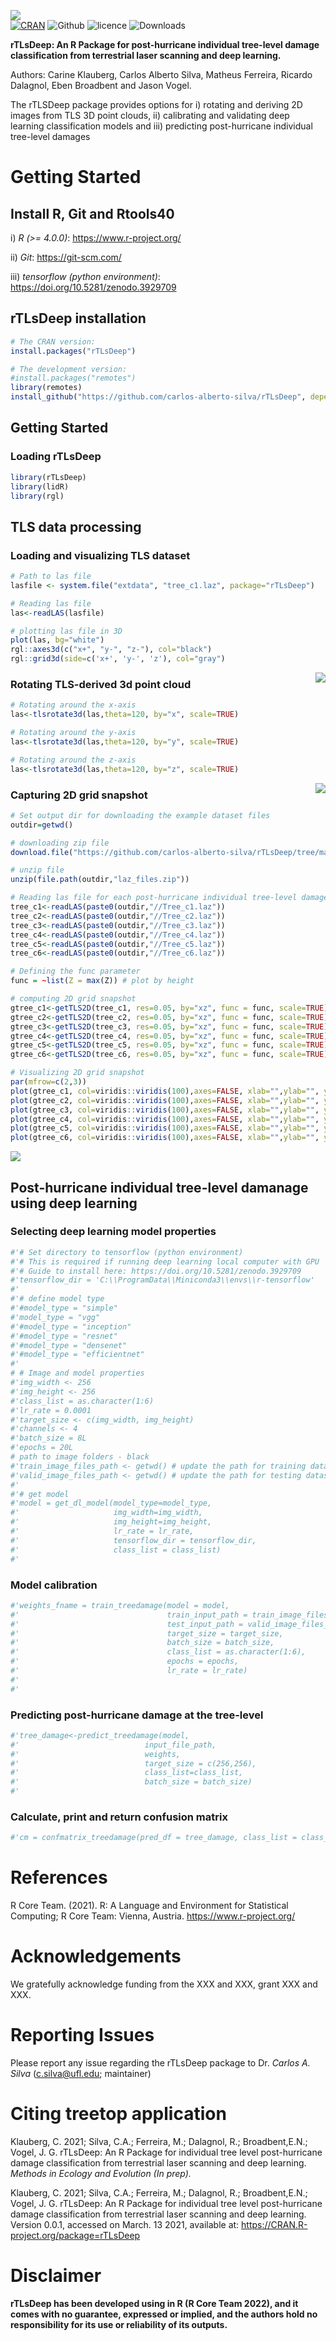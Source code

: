 ![](https://github.com/carlos-alberto-silva/rTLsDeep/blob/main/readme/wiki_page.png)<br/>
[![CRAN](https://www.r-pkg.org/badges/version/rTLsDeep)](https://cran.r-project.org/package=rTLsDeep)
![Github](https://img.shields.io/badge/Github-0.0.1-green.svg)
![licence](https://img.shields.io/badge/Licence-GPL--3-blue.svg) 
![Downloads](https://cranlogs.r-pkg.org/badges/grand-total/rTLsDeep)


**rTLsDeep: An R Package for post-hurricane individual tree-level damage classification from terrestrial laser scanning and deep learning.**

Authors: Carine Klauberg, Carlos Alberto Silva, Matheus Ferreira, Ricardo Dalagnol, Eben Broadbent and Jason Vogel.   

The rTLSDeep package provides options for i) rotating and deriving 2D images from TLS 3D point clouds, ii) calibrating and validating deep learning classification models and iii) predicting post-hurricane individual tree-level damages  

# Getting Started


## Install R, Git and Rtools40

i) *R (>= 4.0.0)*: https://www.r-project.org/

ii) *Git*: https://git-scm.com/

iii) *tensorflow (python environment)*: https://doi.org/10.5281/zenodo.3929709

## rTLsDeep installation
```r
# The CRAN version:
install.packages("rTLsDeep")

# The development version:
#install.packages("remotes")
library(remotes)
install_github("https://github.com/carlos-alberto-silva/rTLsDeep", dependencies = TRUE)

```    

## Getting Started

### Loading rTLsDeep
```r
library(rTLsDeep)
library(lidR)
library(rgl)

```

## TLS data processing

### Loading and visualizing TLS dataset 
```r
# Path to las file
lasfile <- system.file("extdata", "tree_c1.laz", package="rTLsDeep")

# Reading las file
las<-readLAS(lasfile)

# plotting las file in 3D
plot(las, bg="white")
rgl::axes3d(c("x+", "y-", "z-"), col="black")
rgl::grid3d(side=c('x+', 'y-', 'z'), col="gray")
```
<img align="right" src="https://github.com/carlos-alberto-silva/rTLsDeep/blob/main/readme/fig1_3d.png">


### Rotating TLS-derived 3d point cloud 
```r
# Rotating around the x-axis
las<-tlsrotate3d(las,theta=120, by="x", scale=TRUE)

# Rotating around the y-axis
las<-tlsrotate3d(las,theta=120, by="y", scale=TRUE)

# Rotating around the z-axis
las<-tlsrotate3d(las,theta=120, by="z", scale=TRUE)
```
<img align="right" src="https://github.com/carlos-alberto-silva/rTLsDeep/blob/main/readme/spin3d.gif">

### Capturing 2D grid snapshot
```r
# Set output dir for downloading the example dataset files
outdir=getwd()

# downloading zip file
download.file("https://github.com/carlos-alberto-silva/rTLsDeep/tree/main/readme/laz_files.zip",destfile=file.path(outdir, "laz_files.zip"))

# unzip file 
unzip(file.path(outdir,"laz_files.zip"))

# Reading las file for each post-hurricane individual tree-level damage classes
tree_c1<-readLAS(paste0(outdir,"//Tree_c1.laz"))
tree_c2<-readLAS(paste0(outdir,"//Tree_c2.laz"))
tree_c3<-readLAS(paste0(outdir,"//Tree_c3.laz"))
tree_c4<-readLAS(paste0(outdir,"//Tree_c4.laz"))
tree_c5<-readLAS(paste0(outdir,"//Tree_c5.laz"))
tree_c6<-readLAS(paste0(outdir,"//Tree_c6.laz"))

# Defining the func parameter
func = ~list(Z = max(Z)) # plot by height

# computing 2D grid snapshot
gtree_c1<-getTLS2D(tree_c1, res=0.05, by="xz", func = func, scale=TRUE)
gtree_c2<-getTLS2D(tree_c2, res=0.05, by="xz", func = func, scale=TRUE)
gtree_c3<-getTLS2D(tree_c3, res=0.05, by="xz", func = func, scale=TRUE)
gtree_c4<-getTLS2D(tree_c4, res=0.05, by="xz", func = func, scale=TRUE)
gtree_c5<-getTLS2D(tree_c5, res=0.05, by="xz", func = func, scale=TRUE)
gtree_c6<-getTLS2D(tree_c6, res=0.05, by="xz", func = func, scale=TRUE)

# Visualizing 2D grid snapshot
par(mfrow=c(2,3))
plot(gtree_c1, col=viridis::viridis(100),axes=FALSE, xlab="",ylab="", ylim=c(0,30), main="C1",cex=2)
plot(gtree_c2, col=viridis::viridis(100),axes=FALSE, xlab="",ylab="", ylim=c(0,30), main="C2",cex=2)
plot(gtree_c3, col=viridis::viridis(100),axes=FALSE, xlab="",ylab="", ylim=c(0,30), main="C3",cex=2)
plot(gtree_c4, col=viridis::viridis(100),axes=FALSE, xlab="",ylab="", ylim=c(0,30), main="C4",cex=2)
plot(gtree_c5, col=viridis::viridis(100),axes=FALSE, xlab="",ylab="", ylim=c(0,30), main="C5",cex=2)
plot(gtree_c6, col=viridis::viridis(100),axes=FALSE, xlab="",ylab="", ylim=c(0,30), main="C6",cex=2)
```
![](https://github.com/carlos-alberto-silva/rTLsDeep/blob/main/readme/fig3_trees.png)

## Post-hurricane individual tree-level damanage using deep learning 

### Selecting deep learning model properties
```r
#'# Set directory to tensorflow (python environment)
#'# This is required if running deep learning local computer with GPU
#'# Guide to install here: https://doi.org/10.5281/zenodo.3929709
#'tensorflow_dir = 'C:\\ProgramData\\Miniconda3\\envs\\r-tensorflow'
#'
#'# define model type
#'#model_type = "simple"
#'model_type = "vgg"
#'#model_type = "inception"
#'#model_type = "resnet"
#'#model_type = "densenet"
#'#model_type = "efficientnet"
#'
# # Image and model properties
#'img_width <- 256
#'img_height <- 256
#'class_list = as.character(1:6)
#'lr_rate = 0.0001
#'target_size <- c(img_width, img_height)
#'channels <- 4
#'batch_size = 8L
#'epochs = 20L
# path to image folders - black
#'train_image_files_path <- getwd() # update the path for training datasets
#'valid_image_files_path <- getwd() # update the path for testing datasets
#'
#'# get model
#'model = get_dl_model(model_type=model_type,
#'                     img_width=img_width,
#'                     img_height=img_height,
#'                     lr_rate = lr_rate,
#'                     tensorflow_dir = tensorflow_dir,
#'                     class_list = class_list)
#'
```
### Model calibration
```r
#'weights_fname = train_treedamage(model = model,
#'                                 train_input_path = train_image_files_path,
#'                                 test_input_path = valid_image_files_path,
#'                                 target_size = target_size,
#'                                 batch_size = batch_size,
#'                                 class_list = as.character(1:6),
#'                                 epochs = epochs,
#'                                 lr_rate = lr_rate)
#'
#'
```
### Predicting post-hurricane damage at the tree-level
```r
#'tree_damage<-predict_treedamage(model,
#'                            input_file_path,
#'                            weights,
#'                            target_size = c(256,256),
#'                            class_list=class_list,
#'                            batch_size = batch_size)
#'
```
### Calculate, print and return confusion matrix
```r
#'cm = confmatrix_treedamage(pred_df = tree_damage, class_list = class_list)
```

# References
R Core Team. (2021). R: A Language and Environment for Statistical Computing; R Core Team: Vienna, Austria. https://www.r-project.org/

# Acknowledgements
We gratefully acknowledge funding from the XXX and XXX, grant XXX  and XXX. 

# Reporting Issues 
Please report any issue regarding the rTLsDeep package to Dr. *Carlos A. Silva* (c.silva@ufl.edu; maintainer)

# Citing treetop application
Klauberg, C. 2021; Silva, C.A.; Ferreira, M.; Dalagnol, R.; Broadbent,E.N.; Vogel, J. G. rTLsDeep: An R Package for individual tree level post-hurricane damage classification from terrestrial laser scanning and deep learning. *Methods in Ecology and Evolution (In prep).*

Klauberg, C. 2021; Silva, C.A.; Ferreira, M.; Dalagnol, R.; Broadbent,E.N.; Vogel, J. G. rTLsDeep: An R Package for individual tree level post-hurricane damage classification from terrestrial laser scanning and deep learning. Version 0.0.1, accessed on March. 13 2021, available at: https://CRAN.R-project.org/package=rTLsDeep

# Disclaimer
**rTLsDeep has been developed using in R (R Core Team 2022), and it comes with no guarantee, expressed or implied, and the authors hold no responsibility for its use or reliability of its outputs.**

